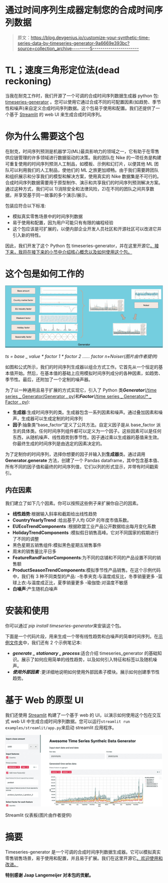 # 通过时间序列生成器定制您的合成时间序列数据

> 原文：<https://blog.devgenius.io/customize-your-synthetic-time-series-data-by-timeseries-generator-9a6669e393bc?source=collection_archive---------5----------------------->

# TL；速度三角形定位法(dead reckoning)

当我在耐克工作时，我们开源了一个可调的合成时间序列数据生成器 python 包: [timeseries-generator](https://github.com/Nike-Inc/timeseries-generator) 。您可以使用它通过合成不同的可配置因素(如趋势、季节性和噪声)来自定义合成时间序列数据。这个包易于使用和配置。我们还提供了一个基于 [Streamlit](https://streamlit.io/) 的 web UI 来生成合成时间序列。

# 你为什么需要这个包

在耐克，时间序列预测是机器学习(ML)最具影响力的领域之一，它有助于在零售供应链管理的许多领域进行数据驱动的决策。我的团队在 Nike 的一项任务是构建可重复使用的时间序列预测人工制品，如模板、示例和幻灯片，以便其他 ML 团队可以利用我们的人工制品，使他们的 ML 之旅更加顺畅。由于我们需要跨团队和组织展示和分享我们的模型和解决方案，使用真实的 Nike 数据集是不可行的。合成时间序列数据需要用于原型制作、演示和共享我们的时间序列预测解决方案。通过这种方式，我们可以 1)消除安全和法律风险，2)在不同的团队之间共享数据，并享受基于同一故事的多个演示/展示。

包装应符合以下标准:

*   模拟真实零售场景中的时间序列数据
*   易于使用和配置，因为用户可能只有有限的编程经验
*   这个包应该是可扩展的，以便内部企业开发人员社区和开源社区可以改进它并引入新的特性。

因此，我们开发了这个 Python 包 timeseries-generator，并在这里开源它[。接下来，我将在接下来的小节中介绍核心概念以及如何使用这个包。](https://github.com/Nike-Inc/timeseries-generator)

# 这个包是如何工作的

![](img/b0da2876559ead6c42c6194eb5b634ab.png)

*ts = base _ value * factor 1 * factor 2 *……* factor n+Noiser(图片由作者提供)*

如图和公式所示，我们的时间序列生成器以组合方式工作。它首先从一个恒定的基本值开始。然后，在基本值的基础上应用模拟时间序列成分的各种因素，如趋势、季节性。最后，还附加了一个定制的噪声器。

为了以一种通用且易于扩展的方式实现它，引入了 Python 类***Generator***([/time series _ Generator/Generator . py](https://github.com/Nike-Inc/timeseries-generator/blob/master/timeseries_generator/generator.py))和***Factor***([/time series _ Generator/* _ Factor . py](https://github.com/Nike-Inc/timeseries-generator/blob/master/timeseries_generator/base_factor.py)):

*   **生成器**:生成时间序列的类。生成器包含一系列因素和噪声。通过叠加因素和噪声，生成器可以生成定制的时间序列
*   **因子**:抽象类“base_factor”定义了公共方法。自定义因子是从 base_factor 派生的具体类。任何时间序列组件都可以定义为一个因子。这些因素可以是任何东西，从随机噪声、线性趋势到季节性。因子通过乘以生成器的基值来生效。你最终生成的时间序列是由选定的因素决定的。

为了定制你的时间序列，选择你想要的因子并输入到**生成器**类。通过调用 **Generator.generate** 方法，创建了一个 Pandas dataframe，其中包含基本值、所有不同的因子值和最终的时间序列值，它们以列的形式显示，并带有时间戳索引。

## 内在因素

我们建立了如下几个因素。你可以按照这些例子来扩展你自己的因素。

*   **线性趋势**:根据输入斜率和截距给出线性趋势
*   **CountryYearlyTrend** :给出基于人均 GDP 的年度市值系数。
*   **EUEcoTrendComponents** :根据欧盟工业产品公开数据给出每月变化系数
*   **HolidayTrendComponents** :模拟假日销售高峰。它对不同国家的假期进行了不同的调整
*   黑色星期五销售组件:模拟黑色星期五销售事件
*   周末的销售量比平日多
*   **FeatureRandFactorComponents**:为不同的店铺和不同的产品设置不同的销售额
*   **ProductSeasonTrendComponents**:模拟季节性产品销售。在这个示例代码中，我们有 3 种不同类型的产品:
    -冬季夹克:与温度成反比，冬季销量更多
    -篮球上衣:与温度成正比，夏季销量更多
    -瑜伽垫:对温度不敏感
*   **白噪声**:产生随机白噪声

# 安装和使用

你可以通过`*pip install timeseries-generator*来安装这个包。

下面是一个代码片段，用来生成一个带有线性趋势和白噪声的简单时间序列。在[示例文件夹](https://github.com/Nike-Inc/timeseries-generator/tree/master/examples)中，我们还有 2 个示例笔记本:

*   ***generate _ stationary _ process***:适合介绍 timeseries_generator 的基础知识。展示了如何应用简单的线性趋势，以及如何引入特征和标签以及随机噪声。
*   ***使用外部因素*** :更详细地说明如何使用外部因素子模块。展示如何创建季节性趋势。

# 基于 Web 的原型 UI

我们还使用 [Streamlit](https://streamlit.io/) 构建了一个基于 web 的 UI，以演示如何使用这个包在交互式 web UI 中生成合成时间序列数据。您可以运行`streamlit run examples/streamlit/app.py`来启动 streamlit 应用程序。

![](img/27b93453e9d89bd2de97c52135c4b7ef.png)

Streamlit 仪表板(图片由作者提供)

# 摘要

Timeseries-generator 是一个可调的合成时间序列数据生成器。它可以模拟真实零售销售场景，易于使用和配置，并且易于扩展。我们在这里开源它[。欢迎使用和改进。](https://github.com/Nike-Inc/timeseries-generator)

**特别感谢 Jaap Langemeijer 对本包的贡献。**
